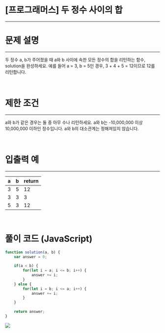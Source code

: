 # [프로그래머스] 두 정수 사이의 합
---
# 문제 설명
---
두 정수 a, b가 주어졌을 때 a와 b 사이에 속한 모든 정수의 합을 리턴하는 함수, solution을 완성하세요.
예를 들어 a = 3, b = 5인 경우, 3 + 4 + 5 = 12이므로 12를 리턴합니다.

<br>

# 제한 조건
---
a와 b가 같은 경우는 둘 중 아무 수나 리턴하세요.
a와 b는 -10,000,000 이상 10,000,000 이하인 정수입니다.
a와 b의 대소관계는 정해져있지 않습니다.

<br>

# 입출력 예
---
|a|b|return|
|---|---|---|
|3|5|12|
|3|3|3|
|5|3|12|

<br>

# 풀이 코드 (JavaScript)
```js
function solution(a, b) {
    var answer = 0;
    
    if(a < b) {
        for(let i = a; i <= b; i++) {
            answer += i;
        }
    } else {
        for(let i = b; i <= a; i++) {
            answer += i;
        }
    }
    
    return answer;
}
```
![](https://velog.velcdn.com/images/reyang/post/d6837aaf-f993-490b-a86d-ac5a60ab2f50/image.png)


<br>
